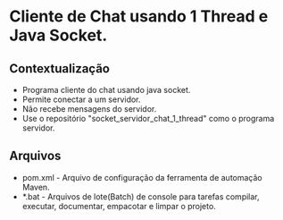# Cliente de Chat usando 1 Thread e Java Socket.

## Contextualização

- Programa cliente do chat usando java socket.
- Permite conectar a um servidor.
- Não recebe mensagens do servidor.
- Use o repositório "socket_servidor_chat_1_thread" como o programa servidor.

## Arquivos

- pom.xml - Arquivo de configuração da ferramenta de automação Maven.
- *.bat - Arquivos de lote(Batch) de console para tarefas compilar, executar, documentar, empacotar e limpar o projeto.